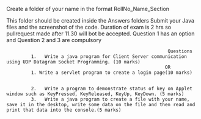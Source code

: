 

Create a folder of your name in the format RollNo_Name_Section

This folder should be created inside the Answers folders 
Submit your Java files and the screenshot of the code.
Duration of exam is 2 hrs so pullrequest made after 11.30 will bot be accepted.
Question 1 has an option
and Question 2 and 3 are compulsory

                                                             
                                                              
                                                               Questions
             1.   Write a java program for Client Server communication using UDP Datagram Socket Programming. (10 marks)
                                                              OR
             1. Write a servlet program to create a login page(10 marks)
             
             
             2.   Write a program to demonstrate status of key on Applet window such as KeyPressed, KeyReleased, KeyUp, KeyDown. (5 marks)
             3.   Write a java program to create a file with your name, save it in the desktop, write some data on the file and then read and print that data into the console.(5 marks) 
